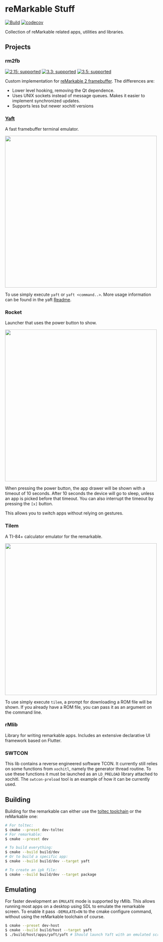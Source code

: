 reMarkable Stuff
================
[![Build](https://github.com/timower/rM2-stuff/actions/workflows/build.yml/badge.svg)](https://github.com/timower/rM2-stuff/actions/workflows/build.yml)
[![codecov](https://codecov.io/github/timower/rM2-stuff/graph/badge.svg?token=SN0AG39539)](https://codecov.io/github/timower/rM2-stuff)

Collection of reMarkable related apps, utilities and libraries.

Projects
--------

### rm2fb
[![2.15: supported](https://img.shields.io/badge/2.15-supported-green)](https://support.remarkable.com/s/article/Software-release-2-15-October-2022)
[![3.3: supported](https://img.shields.io/badge/3.3-supported-green)](https://support.remarkable.com/s/article/Software-release-3-3)
[![3.5: supported](https://img.shields.io/badge/3.5-supported-green)](https://support.remarkable.com/s/article/Software-release-3-5)

Custom implementation for [reMarkable 2 framebuffer](https://github.com/ddvk/remarkable2-framebuffer).
The differences are:
 * Lower level hooking, removing the Qt dependence.
 * Uses UNIX sockets instead of message queues. Makes it easier to implement synchronized updates.
 * Supports less but newer xochitl versions

### [Yaft](apps/yaft)

A fast framebuffer terminal emulator.

<img src="doc/yaft.png" width=500/>

To use simply execute `yaft` or `yaft <command..>`.
More usage information can be found in the yaft [Readme](apps/yaft).

### Rocket

Launcher that uses the power button to show.

<img src="doc/rocket.png" width=500/>

When pressing the power button, the app drawer will be shown with a timeout of 10 seconds.
After 10 seconds the device will go to sleep, unless an app is picked before that timeout.
You can also interrupt the timeout by pressing the `[x]` button.

This allows you to switch apps without relying on gestures.

### Tilem

A TI-84+ calculator emulator for the remarkable.

<img src="doc/tilem.png" width=500/>

To use simply execute `tilem`, a prompt for downloading a ROM file will be shown.
If you already have a ROM file, you can pass it as an argument on the command line.

### rMlib

Library for writing remarkable apps.
Includes an extensive declarative UI framework based on Flutter.


### SWTCON

This lib contains a reverse engineered software TCON. It currently still relies
on some functions from `xochitl`, namely the generator thread routine.
To use these functions it must be launched as an `LD_PRELOAD` library attached to xochitl.
The `swtcon-preload` tool is an example of how it can be currently used.


Building
--------

Building for the remarkable can either use the [toltec toolchain](https://github.com/toltec-dev/toolchain)
or the reMarkable one:
```bash
# For toltec:
$ cmake --preset dev-toltec
# For remarkable:
$ cmake --preset dev 

# To build everything:
$ cmake --build build/dev
# Or to build a specific app:
$ cmake --build build/dev --target yaft

# To create an ipk file:
$ cmake --build build/dev --target package
```

Emulating
---------

For faster development an `EMULATE` mode is supported by rMlib. This allows
running most apps on a desktop using SDL to emulate the remarkable screen.
To enable it pass `-DEMULATE=ON` to the cmake configure command, without using
the reMarkable toolchain of course.
```bash
$ cmake --preset dev-host
$ cmake --build build/host --target yaft
$ ./build/host/apps/yaft/yaft # Should launch Yaft with an emulated screen in a separete window.
```
